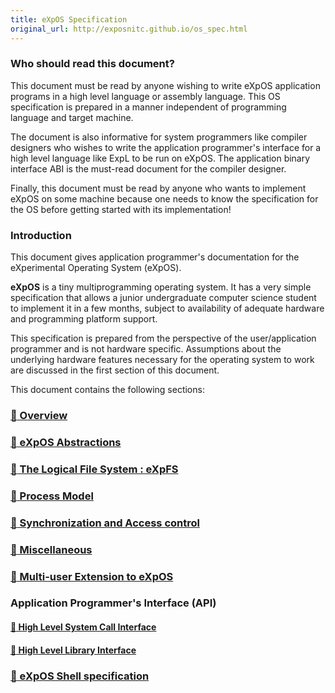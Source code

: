 ```yaml
---
title: eXpOS Specification
original_url: http://exposnitc.github.io/os_spec.html
---
```



### Who should read this document?
This document must be read by anyone wishing to write eXpOS application programs in a high level language or assembly language. This OS specification is prepared in a manner independent of programming language and target machine.

The document is also informative for system programmers like compiler designers who wishes to write the application programmer's interface for a high level language like ExpL to be run on eXpOS. The application binary interface ABI is the must-read document for the compiler designer.

Finally, this document must be read by anyone who wants to implement eXpOS on some machine because one needs to know the specification for the OS before getting started with its implementation!

### Introduction

This document gives application programmer's documentation for the eXperimental Operating System (eXpOS).

**eXpOS** is a tiny multiprogramming operating system. It has a very simple specification that allows a junior undergraduate computer science student to implement it in a few months, subject to availability of adequate hardware and programming platform support.

This specification is prepared from the perspective of the user/application programmer and is not hardware specific. Assumptions about the underlying hardware features necessary for the operating system to work are discussed in the first section of this document.

This document contains the following sections:




### [:link: Overview](./overview.md)

### [:link: eXpOS Abstractions](./expos-abstractions.md)

### [:link: The Logical File System : eXpFS](./expfs.md)

### [:link: Process Model](./processmodel.md)

### [:link: Synchronization and Access control](./synchronization.md)

### [:link: Miscellaneous](./misc.md)

### [:link: Multi-user Extension to eXpOS](./multiuser.md)

### Application Programmer's Interface (API)

#### [:link: High Level System Call Interface](./systemcallinterface.md)
#### [:link: High Level Library Interface](./dynamicmemoryroutines.md)


### [:link: eXpOS Shell specification](./shell-spec.md)